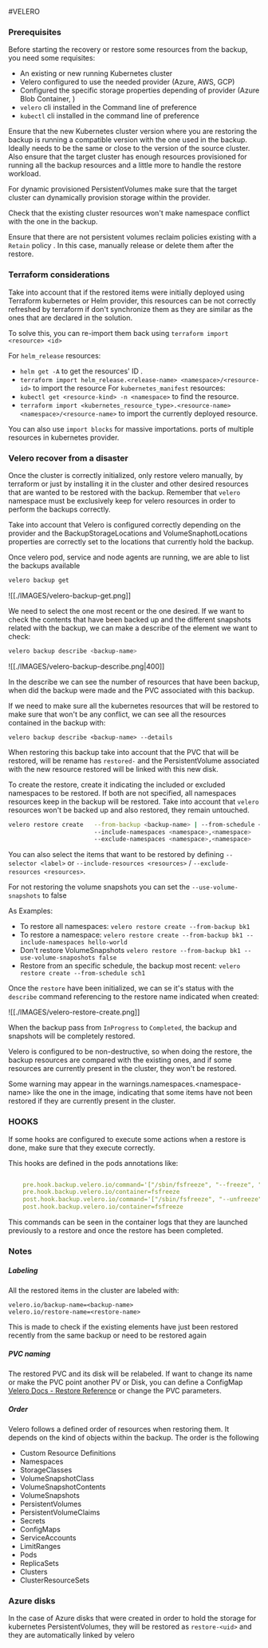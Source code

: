 #VELERO 

### Prerequisites

Before starting the recovery or restore some resources from the backup, you need some requisites: 

* An existing or new running Kubernetes cluster
* Velero configured to use the needed provider (Azure, AWS, GCP)
* Configured the specific storage properties depending of provider (Azure Blob Container, )
*  `velero` cli installed in the Command line of preference
* `kubectl` cli installed in the command line of preference

Ensure that the new Kubernetes cluster version where you are restoring the backup is running a compatible version with the one used in the backup. Ideally needs to be the same or close to the version of the source cluster. 
Also ensure that the target cluster has enough resources provisioned for running all the backup resources and a little more to handle the restore workload.

For dynamic provisioned PersistentVolumes make sure that the target cluster can dynamically provision storage within the provider. 

Check that the existing cluster resources won't make namespace conflict with the one in the backup. 

Ensure that there are not persistent volumes reclaim policies existing with a `Retain` policy . In this case, manually release or delete them after the restore. 
### Terraform considerations 

Take into account that if the restored items were initially deployed using Terraform kubernetes or Helm provider, this resources can be not correctly refreshed by terraform if don't synchronize them as they are similar as the ones that are declared in the solution. 

To solve this, you can re-import them back using `terraform import <resource> <id>`

For `helm_release` resources: 
* `helm get -A` to get the resources' ID . 
* `terraform import helm_release.<release-name> <namespace>/<resource-id>` to import the resource
For `kubernetes_manifest` resources: 
* `kubectl get <resource-kind> -n <namespace>` to find the resource. 
* `terraform import <kubernetes_resource_type>.<resource-name> <namespace>/<resource-name>` to import the currently deployed resource. 

You can also use `import blocks` for massive importations. 
ports of multiple resources in kubernetes provider.
### Velero recover from a disaster

Once the cluster is correctly initialized, only restore velero manually, by terraform or just by installing it in the cluster and other desired resources that are wanted to be restored with the backup. Remember that `velero` namespace must be exclusively keep for velero resources in order to perform the backups correctly. 

Take into account that Velero is configured correctly depending on the provider and the BackupStorageLocations and VolumeSnaphotLocations properties are correctly set to the locations that currently hold the backup. 

Once velero pod, service and node agents are running, we are able to list the backups available

```bash
velero backup get 
```

![[./IMAGES/velero-backup-get.png]]

We need to select the one most recent or the one desired. 
If we want to check the contents that have been backed up and the different snapshots related with the backup, we can make a describe of the element we want to check: 

```bash
velero backup describe <backup-name>
```

![[./IMAGES/velero-backup-describe.png|400]]

In the describe we can see the number of resources that have been backup, when did the backup were made and the PVC associated with this backup. 

If we need to make sure all the kubernetes resources that will be restored to make sure that won't be any conflict, we can see all the resources contained in the backup with: 

`velero backup describe <backup-name> --details`

When restoring this backup take into account that the PVC that will be restored, will be rename has `restored-` and the PersistentVolume associated with the new resource restored will be linked with this new disk. 

To create the restore, create it indicating the included or excluded namespaces to be restored. If both are not specified, all namespaces resources keep in the backup will be restored. Take into account that `velero` resources won't be backed up and also restored, they remain untouched. 

```bash
velero restore create   --from-backup <backup-name> | --from-schedule <schedule>
						--include-namespaces <namespace>,<namespace>
						--exclude-namespaces <namespace>,<namespace>
```

You can also select the items that want to be restored by defining `--selector <label>` or `--include-resources <resources>` / `--exclude-resources <resources>`. 

For not restoring the volume snapshots you can set the `--use-volume-snapshots` to false

As Examples: 

* To restore all namespaces: `velero restore create --from-backup bk1`
* To restore a namespace: `velero restore create --from-backup bk1 --include-namespaces hello-world`
* Don't restore VolumeSnapshots `velero restore --from-backup bk1 --use-volume-snaposhots false` 
* Restore from an specific schedule, the backup most recent: `velero restore create --from-schedule sch1`

Once the `restore` have been initialized, we can se it's status with the `describe`  command referencing to the restore name indicated when created: 

![[./IMAGES/velero-restore-create.png]]

When the backup pass from `InProgress` to `Completed`, the backup and snapshots will be completely restored. 

Velero is configured to be non-destructive, so when doing the restore, the backup resources are compared with the existing ones, and if some resources are currently present in the cluster, they won't be restored. 

Some warning may appear in the warnings.namespaces.\<namespace-name\> like the one in the image, indicating that some items have not been restored if they are currently present in the cluster.  

### HOOKS

If some hooks are configured to execute some actions when a restore is done, make sure that they execute correctly. 

This hooks are defined in the pods annotations like: 
```yaml

    pre.hook.backup.velero.io/command='["/sbin/fsfreeze", "--freeze", "/var/log/nginx"]' 
    pre.hook.backup.velero.io/container=fsfreeze 
    post.hook.backup.velero.io/command='["/sbin/fsfreeze", "--unfreeze", "/var/log/nginx"]' 
    post.hook.backup.velero.io/container=fsfreeze
```

This commands can be seen in the container logs that they are launched previously to a restore and once the restore has been completed. 
### Notes

##### Labeling

All the restored items in the cluster are labeled with: 
```
velero.io/backup-name=<backup-name>
velero.io/restore-name=<restore-name>
```
This is made to check if the existing elements have just been restored recently from the same backup or need to be restored again 

##### PVC naming

The restored PVC and its disk will be relabeled. If want to change its name or make the PVC point another PV or Disk, you can define a ConfigMap [Velero Docs - Restore Reference](https://velero.io/docs/main/restore-reference/#restore-existing-resource-policy) or change the PVC parameters. 

##### Order

Velero follows a defined order of resources when restoring them. It depends on the kind of objects within the backup. The order is the following

- Custom Resource Definitions
- Namespaces
- StorageClasses
- VolumeSnapshotClass
- VolumeSnapshotContents
- VolumeSnapshots
- PersistentVolumes
- PersistentVolumeClaims
- Secrets
- ConfigMaps
- ServiceAccounts
- LimitRanges
- Pods
- ReplicaSets
- Clusters
- ClusterResourceSets

### Azure disks

In the case of Azure disks that were created in order to hold the storage for kubernetes PersistentVolumes, they will be restored as `restore-<uid>` and they are automatically linked by velero 
